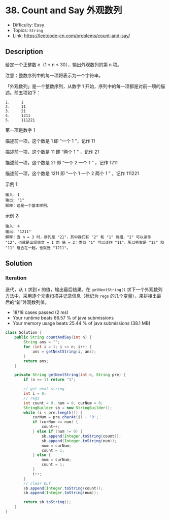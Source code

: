 # 38. Count and Say 外观数列

- Difficulty: Easy 
- Topics: `String`
- Link: https://leetcode-cn.com/problems/count-and-say/

## Description

给定一个正整数 n（1 ≤ n ≤ 30），输出外观数列的第 n 项。

注意：整数序列中的每一项将表示为一个字符串。

「外观数列」是一个整数序列，从数字 1 开始，序列中的每一项都是对前一项的描述。前五项如下：

```
1.     1
2.     11
3.     21
4.     1211
5.     111221
```
第一项是数字 1

描述前一项，这个数是 1 即 “一个 1 ”，记作 11

描述前一项，这个数是 11 即 “两个 1 ” ，记作 21

描述前一项，这个数是 21 即 “一个 2 一个 1 ” ，记作 1211

描述前一项，这个数是 1211 即 “一个 1 一个 2 两个 1 ” ，记作 111221

示例 1:
```
输入: 1
输出: "1"
解释：这是一个基本样例。
```
示例 2:
```
输入: 4
输出: "1211"
解释：当 n = 3 时，序列是 "21"，其中我们有 "2" 和 "1" 两组，"2" 可以读作 "12"，也就是出现频次 = 1 而 值 = 2；类似 "1" 可以读作 "11"。所以答案是 "12" 和 "11" 组合在一起，也就是 "1211"。
```

## Solution

### Iteration

迭代，从 `1` 求到 `n` 的值，输出最后结果。在 `getNextString()` 求下一个外观数列方法中，采用逐个元素扫描并记录信息（标记为 `regs` 的几个变量），来拼接出最后的“新”外观数列值。

- 18/18 cases passed (2 ms)
- Your runtime beats 66.57 % of java submissions
- Your memory usage beats 25.44 % of java submissions (38.1 MB)

```java
class Solution {
    public String countAndSay(int n) {
        String ans = "";
        for (int i = 1; i <= n; i++) {
            ans = getNextString(i, ans);
        }
        return ans;
    }

    private String getNextString(int n, String pre) {
        if (n == 1) return "1";

        // get next string
        int i = 0;
        // regs
        int count = 0, num = 0, curNum = 0;
        StringBuilder sb = new StringBuilder();
        while (i < pre.length()) {
            curNum = pre.charAt(i) - '0';
            if (curNum == num) {
                count++;
            } else if (num != 0) {
                sb.append(Integer.toString(count));
                sb.append(Integer.toString(num));
                num = curNum;
                count = 1;
            } else {
                num = curNum;
                count = 1;
            }
            i++;
        }
        // clear buf
        sb.append(Integer.toString(count));
        sb.append(Integer.toString(num));

        return sb.toString();
    }
}
```
